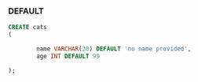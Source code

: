 ### DEFAULT

```sql
CREATE cats
(

        name VARCHAR(20) DEFAULT 'no name provided',
        age INT DEFAULT 99

);
```
